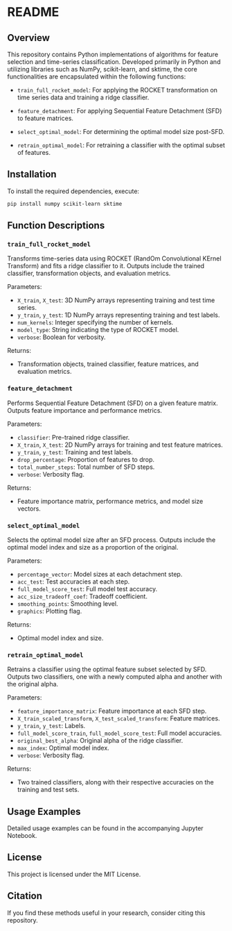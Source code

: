 # README

## Overview

This repository contains Python implementations of algorithms for feature selection and time-series classification. Developed primarily in Python and utilizing libraries such as NumPy, scikit-learn, and sktime, the core functionalities are encapsulated within the following functions:

- `train_full_rocket_model`: For applying the ROCKET transformation on time series data and training a ridge classifier.
  
- `feature_detachment`: For applying Sequential Feature Detachment (SFD) to feature matrices.

- `select_optimal_model`: For determining the optimal model size post-SFD.
  
- `retrain_optimal_model`: For retraining a classifier with the optimal subset of features.

## Installation

To install the required dependencies, execute:

```bash
pip install numpy scikit-learn sktime
```

## Function Descriptions

### `train_full_rocket_model`

Transforms time-series data using ROCKET (RandOm Convolutional KErnel Transform) and fits a ridge classifier to it. Outputs include the trained classifier, transformation objects, and evaluation metrics.

Parameters:

- `X_train`, `X_test`: 3D NumPy arrays representing training and test time series.
- `y_train`, `y_test`: 1D NumPy arrays representing training and test labels.
- `num_kernels`: Integer specifying the number of kernels.
- `model_type`: String indicating the type of ROCKET model.
- `verbose`: Boolean for verbosity.

Returns:

- Transformation objects, trained classifier, feature matrices, and evaluation metrics.

### `feature_detachment`

Performs Sequential Feature Detachment (SFD) on a given feature matrix. Outputs feature importance and performance metrics.

Parameters:

- `classifier`: Pre-trained ridge classifier.
- `X_train`, `X_test`: 2D NumPy arrays for training and test feature matrices.
- `y_train`, `y_test`: Training and test labels.
- `drop_percentage`: Proportion of features to drop.
- `total_number_steps`: Total number of SFD steps.
- `verbose`: Verbosity flag.

Returns:

- Feature importance matrix, performance metrics, and model size vectors.

### `select_optimal_model`

Selects the optimal model size after an SFD process. Outputs include the optimal model index and size as a proportion of the original.

Parameters:

- `percentage_vector`: Model sizes at each detachment step.
- `acc_test`: Test accuracies at each step.
- `full_model_score_test`: Full model test accuracy.
- `acc_size_tradeoff_coef`: Tradeoff coefficient.
- `smoothing_points`: Smoothing level.
- `graphics`: Plotting flag.

Returns:

- Optimal model index and size.

### `retrain_optimal_model`

Retrains a classifier using the optimal feature subset selected by SFD. Outputs two classifiers, one with a newly computed alpha and another with the original alpha.

Parameters:

- `feature_importance_matrix`: Feature importance at each SFD step.
- `X_train_scaled_transform`, `X_test_scaled_transform`: Feature matrices.
- `y_train`, `y_test`: Labels.
- `full_model_score_train`, `full_model_score_test`: Full model accuracies.
- `original_best_alpha`: Original alpha of the ridge classifier.
- `max_index`: Optimal model index.
- `verbose`: Verbosity flag.

Returns:

- Two trained classifiers, along with their respective accuracies on the training and test sets.

## Usage Examples

Detailed usage examples can be found in the accompanying Jupyter Notebook.

## License

This project is licensed under the MIT License.

## Citation

If you find these methods useful in your research, consider citing this repository.

